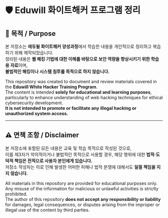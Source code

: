# 🛡️ Eduwill 화이트해커 프로그램 정리

## 📘 목적 / Purpose

본 저장소는 **에듀윌 화이트해커 양성과정**에서 학습한 내용을 개인적으로 정리하고 복습하기 위해 제작되었습니다.  
정리된 내용은 **웹 해킹 기법에 대한 이해를 바탕으로 보안 역량을 향상시키기 위한 학습용 자료**이며,  
**불법적인 해킹이나 시스템 침투를 목적으로 하지 않습니다.**

This repository was created to document and review materials covered in the **Eduwill White Hacker Training Program**.  
The content is intended **solely for educational and learning purposes**, particularly to enhance understanding of web hacking techniques for ethical cybersecurity development.  
**It is not intended to promote or facilitate any illegal hacking or unauthorized system access.**

---

## ⚠️ 면책 조항 / Disclaimer

본 저장소에 포함된 모든 내용은 교육 및 학습 목적으로 작성된 것으로,  
이를 제3자가 악의적이거나 불법적인 목적으로 사용할 경우, 해당 행위에 대한 **법적·도덕적 책임은 전적으로 사용자 본인에게 있습니다.**  
저장소 작성자는 이로 인해 발생한 어떠한 피해나 법적 분쟁에 대해서도 **일절 책임을 지지 않습니다.**

All materials in this repository are provided for educational purposes only.  
Any misuse of the information for malicious or unlawful activities is strictly prohibited.  
The author of this repository **does not accept any responsibility or liability** for damages, legal consequences, or disputes arising from the improper or illegal use of the content by third parties.
